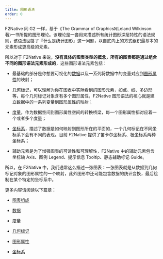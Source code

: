 ```yaml
---
title: 图形语法
order: 0
---
```


F2Native 同 G2 一样，基于《The Grammar of Graphics》(Leland Wilkinson 著)一书所提的图形理论。该理论是一套用来描述所有统计图形深层特性的语法规则，该语法回答了『什么是统计图形』这一问题，以自底向上的方式组织最基本的元素形成更高级的元素。

所以对于 F2Native 来说，**没有具体的图表类型的概念，所有的图表都是通过组合不同的图形语法元素形成的**，这些图形语法元素包括：

- 最基础的部分是你想要可视化的[数据](./data)以及一系列将数据中的变量对应到[图形属性](./attribute)的映射；

- [几何标记](./geometry)，可以理解为你在图表中实际看到的图形元素，如点、线、多边形等，每个几何标记对象含有多个图形属性，F2Native 图形语法的核心就是建立数据中的一系列变量到图形属性的映射；

- [度量](./scale)，作为数据空间到图形属性空间的转换桥梁，每一个图形属性都对应着一个或者多个度量；

- [坐标系](./coordinate)，描述了数据是如何映射到图形所在的平面的，一个几何标记在不同坐标系下会有不同的表现。目前 F2Native 提供了笛卡尔坐标系、极坐标系两种坐标系；

- 辅助元素是为了增强图表的可读性和可理解性，F2Native 中的辅助元素包含坐标轴 Axis、图例 Legend、提示信息 Tooltip、静态辅助标记 Guide。


所以，在 F2Native 中，我们通常这么描述一张图表：一张图表就是从数据到几何标记对象的图形属性的一个映射，此外图形中还可能包含数据的统计变换，最后绘制在某个特定的坐标系中。

更多内容请阅读以下篇章：

- [图表组成](./understanding)

- [数据](./data)

- [度量](./scale)

- [几何标记](./geometry)

- [图形属性](./attribute)

- [坐标系](./coordinate)